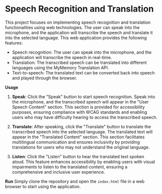 # Speech Recognition and Translation

This project focuses on implementing speech recognition and translation functionalities using web technologies. The user can speak into the microphone, and the application will transcribe the speech and translate it into the selected language.
This web application provides the following features:
- Speech recognition: The user can speak into the microphone, and the application will transcribe the speech in real-time.
- Translation: The transcribed speech can be translated into different languages using the MyMemory Translation API.
- Text-to-speech: The translated text can be converted back into speech and played through the browser.

**Usage**

1. **Speak**: Click the "Speak" button to start speech recognition. Speak into the microphone, and the transcribed speech will appear in the "User Speech Content" section. This section is provided for accessibility purposes, ensuring compliance with WCAG standards and enabling users who may have difficulty hearing to access the transcribed speech.

2. **Translate**: After speaking, click the "Translate" button to translate the transcribed speech into the selected language. The translated text will appear in the "Translated Content" section. This section facilitates multilingual communication and ensures inclusivity by providing translations for users who may not understand the original language.

3. **Listen**: Click the "Listen" button to hear the translated text spoken aloud. This feature enhances accessibility by enabling users with visual impairments to listen to the translated content, ensuring a comprehensive and inclusive user experience.

**Run**
 Simply clone the repository and open the `index.html` file in a web browser to start using the application.

